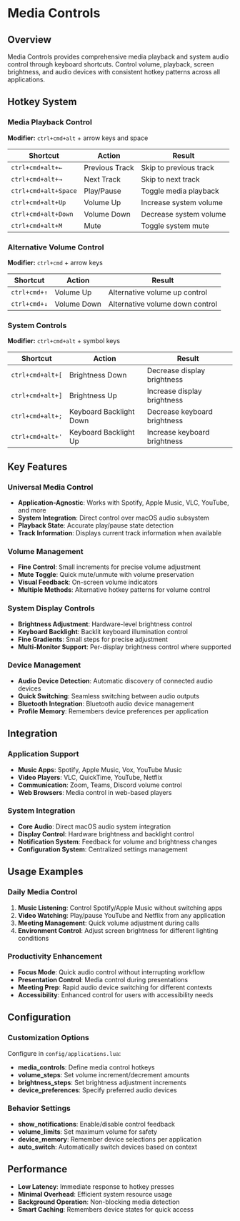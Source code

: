 # Media Controls

## Overview

Media Controls provides comprehensive media playback and system audio control through keyboard shortcuts. Control volume, playback, screen brightness, and audio devices with consistent hotkey patterns across all applications.

## Hotkey System

### Media Playback Control

**Modifier:** `ctrl+cmd+alt` + arrow keys and space

| Shortcut | Action | Result |
|----------|--------|---------|
| `ctrl+cmd+alt+←` | Previous Track | Skip to previous track |
| `ctrl+cmd+alt+→` | Next Track | Skip to next track |
| `ctrl+cmd+alt+Space` | Play/Pause | Toggle media playback |
| `ctrl+cmd+alt+Up` | Volume Up | Increase system volume |
| `ctrl+cmd+alt+Down` | Volume Down | Decrease system volume |
| `ctrl+cmd+alt+M` | Mute | Toggle system mute |

### Alternative Volume Control

**Modifier:** `ctrl+cmd` + arrow keys

| Shortcut | Action | Result |
|----------|--------|---------|
| `ctrl+cmd+↑` | Volume Up | Alternative volume up control |
| `ctrl+cmd+↓` | Volume Down | Alternative volume down control |

### System Controls

**Modifier:** `ctrl+cmd+alt` + symbol keys

| Shortcut | Action | Result |
|----------|--------|---------|
| `ctrl+cmd+alt+[` | Brightness Down | Decrease display brightness |
| `ctrl+cmd+alt+]` | Brightness Up | Increase display brightness |
| `ctrl+cmd+alt+;` | Keyboard Backlight Down | Decrease keyboard brightness |
| `ctrl+cmd+alt+'` | Keyboard Backlight Up | Increase keyboard brightness |

## Key Features

### Universal Media Control

- **Application-Agnostic**: Works with Spotify, Apple Music, VLC, YouTube, and more
- **System Integration**: Direct control over macOS audio subsystem
- **Playback State**: Accurate play/pause state detection
- **Track Information**: Displays current track information when available

### Volume Management

- **Fine Control**: Small increments for precise volume adjustment
- **Mute Toggle**: Quick mute/unmute with volume preservation
- **Visual Feedback**: On-screen volume indicators
- **Multiple Methods**: Alternative hotkey patterns for volume control

### System Display Controls

- **Brightness Adjustment**: Hardware-level brightness control
- **Keyboard Backlight**: Backlit keyboard illumination control
- **Fine Gradients**: Small steps for precise adjustment
- **Multi-Monitor Support**: Per-display brightness control where supported

### Device Management

- **Audio Device Detection**: Automatic discovery of connected audio devices
- **Quick Switching**: Seamless switching between audio outputs
- **Bluetooth Integration**: Bluetooth audio device management
- **Profile Memory**: Remembers device preferences per application

## Integration

### Application Support

- **Music Apps**: Spotify, Apple Music, Vox, YouTube Music
- **Video Players**: VLC, QuickTime, YouTube, Netflix
- **Communication**: Zoom, Teams, Discord volume control
- **Web Browsers**: Media control in web-based players

### System Integration

- **Core Audio**: Direct macOS audio system integration
- **Display Control**: Hardware brightness and backlight control
- **Notification System**: Feedback for volume and brightness changes
- **Configuration System**: Centralized settings management

## Usage Examples

### Daily Media Control

1. **Music Listening**: Control Spotify/Apple Music without switching apps
2. **Video Watching**: Play/pause YouTube and Netflix from any application
3. **Meeting Management**: Quick volume adjustment during calls
4. **Environment Control**: Adjust screen brightness for different lighting conditions

### Productivity Enhancement

- **Focus Mode**: Quick audio control without interrupting workflow
- **Presentation Control**: Media control during presentations
- **Meeting Prep**: Rapid audio device switching for different contexts
- **Accessibility**: Enhanced control for users with accessibility needs

## Configuration

### Customization Options

Configure in `config/applications.lua`:

- **media_controls**: Define media control hotkeys
- **volume_steps**: Set volume increment/decrement amounts
- **brightness_steps**: Set brightness adjustment increments
- **device_preferences**: Specify preferred audio devices

### Behavior Settings

- **show_notifications**: Enable/disable control feedback
- **volume_limits**: Set maximum volume for safety
- **device_memory**: Remember device selections per application
- **auto_switch**: Automatically switch devices based on context

## Performance

- **Low Latency**: Immediate response to hotkey presses
- **Minimal Overhead**: Efficient system resource usage
- **Background Operation**: Non-blocking media detection
- **Smart Caching**: Remembers device states for quick access